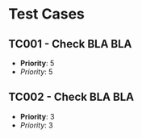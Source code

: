 # Test Cases

## TC001 - Check BLA BLA

- **Priority**: 5
- *Priority*: 5

## TC002 - Check BLA BLA

- **Priority**: 3
- *Priority*: 3
